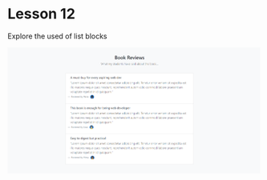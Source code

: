 # Lesson 12 

Explore the used of list blocks

![](https://github.com/wallik2/bootstrap-5-tutorial/blob/lesson-12/readmepic/2564-12-23%2013_16_46-Net%20Ninja%20Pro%20-%20the%20Book.png?raw=true)
